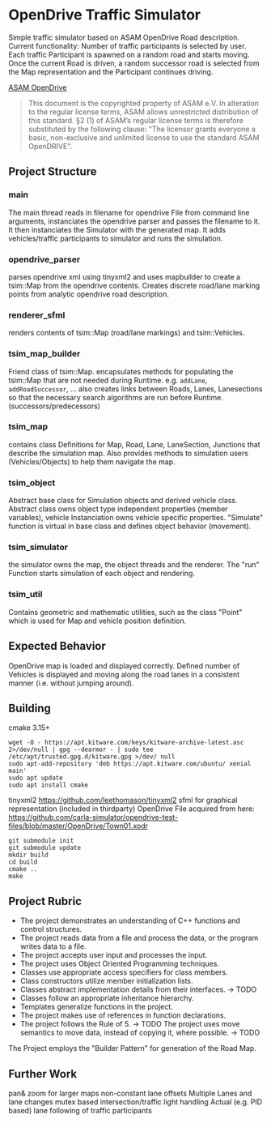 # OpenDrive Traffic Simulator
Simple traffic simulator based on ASAM OpenDrive Road description.
Current functionality:
Number of traffic participants is selected by user. Each traffic Participant is spawned on a random road and starts moving. Once the current Road is driven, a random successor road is selected from the Map representation and the Participant continues driving.

[ASAM OpenDrive](https://releases.asam.net/OpenDRIVE/1.6.0/ASAM_OpenDRIVE_BS_V1-6-0.html)

> This document is the copyrighted property of ASAM e.V. In alteration to the regular license terms, ASAM allows unrestricted distribution of this standard. §2 (1) of ASAM’s regular license terms is therefore substituted by the following clause: "The licensor grants everyone a basic, non-exclusive and unlimited license to use the standard ASAM OpenDRIVE".

## Project Structure

### main

The main thread reads in filename for opendrive File from command line arguments, instanciates the opendrive parser and passes the filename to it. It then instanciates the Simulator with the generated map. It adds vehicles/traffic participants to simulator and runs the simulation.
### opendrive_parser

parses opendrive xml using tinyxml2 and uses mapbuilder to create a tsim::Map from the opendrive contents. Creates discrete road/lane marking points from analytic opendrive road description.

### renderer_sfml

renders contents of tsim::Map (road/lane markings) and tsim::Vehicles.

### tsim_map_builder

Friend class of tsim::Map. encapsulates methods for populating the tsim::Map that are not needed during Runtime.
e.g. ```addLane```, ```addRoadSuccessor```, ...
also creates links between Roads, Lanes, Lanesections so that the necessary search algorithms are run before Runtime. (successors/predecessors)

### tsim_map

contains class Definitions for Map, Road, Lane, LaneSection, Junctions that describe the simulation map. Also provides methods to simulation users (Vehicles/Objects) to help them navigate the map.

### tsim_object

Abstract base class for Simulation objects and derived vehicle class. Abstract class owns object type independent properties (member variables), vehicle Instanciation owns vehicle specific properties. "Simulate" function is virtual in base class and defines object behavior (movement).

### tsim_simulator

the simulator owns the map, the object threads and the renderer. The "run" Function starts simulation of each object and rendering.
### tsim_util

Contains geometric and mathematic utilities, such as the class "Point" which is used for Map and vehicle position definition.

## Expected Behavior

OpenDrive map is loaded and displayed correctly. Defined number of Vehicles is displayed and moving along the road lanes in a consistent manner (i.e. without jumping around).
## Building

cmake 3.15+

    wget -O - https://apt.kitware.com/keys/kitware-archive-latest.asc 2>/dev/null | gpg --dearmor - | sudo tee /etc/apt/trusted.gpg.d/kitware.gpg >/dev/ null
    sudo apt-add-repository 'deb https://apt.kitware.com/ubuntu/ xenial main'
    sudo apt update
    sudo apt install cmake

tinyxml2 https://github.com/leethomason/tinyxml2
sfml for graphical representation (included in thirdparty)
OpenDrive File acquired from here: https://github.com/carla-simulator/opendrive-test-files/blob/master/OpenDrive/Town01.xodr

    git submodule init
    git submodule update
    mkdir build
    cd build
    cmake ..
    make

## Project Rubric

* The project demonstrates an understanding of C++ functions and control structures.
* The project reads data from a file and process the data, or the program writes data to a file.
* The project accepts user input and processes the input.
* The project uses Object Oriented Programming techniques.
* Classes use appropriate access specifiers for class members.
* Class constructors utilize member initialization lists.
* Classes abstract implementation details from their interfaces. -> TODO
* Classes follow an appropriate inheritance hierarchy.
* Templates generalize functions in the project.
* The project makes use of references in function declarations.
* The project follows the Rule of 5. -> TODO
The project uses move semantics to move data, instead of copying it, where possible. -> TODO


The Project employs the "Builder Pattern" for generation of the Road Map.

## Further Work

pan& zoom for larger maps
non-constant lane offsets
Multiple Lanes and lane changes
mutex based intersection/traffic light handling
Actual (e.g. PID based) lane following of traffic participants